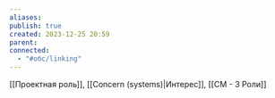 ```yaml
---
aliases: 
publish: true
created: 2023-12-25 20:59
parent: 
connected:
  - "#обс/linking"
---
```


[[Проектная роль]], [[Concern (systems)|Интерес]], [[СМ - 3 Роли]] 







